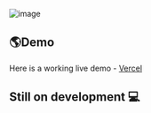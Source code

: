 ![image](https://user-images.githubusercontent.com/112911127/204553049-aa427228-23b4-40e4-b1bf-67a349a26c19.png)

## 🌎Demo

Here is a working live demo - [Vercel](https://mymovies-app-react-beige.vercel.app//)

## Still on development 💻
